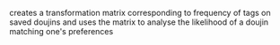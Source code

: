 creates a transformation matrix corresponding to frequency of tags on saved doujins and uses the matrix to analyse the likelihood of a doujin matching one's preferences
